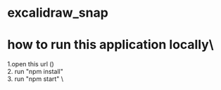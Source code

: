 # excalidraw_snap

# how to run this application locally\

 1.open this url ()\
 2. run "npm install" \
 3. run "npm start"  \
